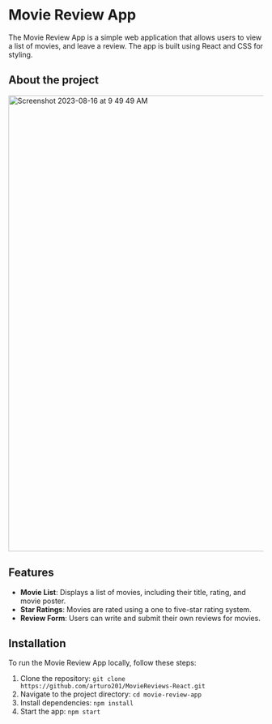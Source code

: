 # Movie Review App

The Movie Review App is a simple web application that allows users to view a list of movies, and leave a review. The app is built using React and CSS for styling.


## About the project
<img width="900" alt="Screenshot 2023-08-16 at 9 49 49 AM" src="https://github.com/arturo201/MovieReviews-React/assets/41337829/9a41b1ce-3d4e-4163-87bd-631ef0a84993">



## Features

- **Movie List**: Displays a list of movies, including their title, rating, and movie poster.
- **Star Ratings**: Movies are rated using a one to five-star rating system.
- **Review Form**: Users can write and submit their own reviews for movies.


## Installation

To run the Movie Review App locally, follow these steps:

1. Clone the repository:
   `git clone https://github.com/arturo201/MovieReviews-React.git`
2. Navigate to the project directory:
   `cd movie-review-app`
3. Install dependencies:
   `npm install`
4. Start the app:
   `npm start`


